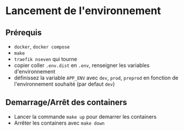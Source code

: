 # Lancement de l'environnement

## Prérequis

- `docker`, `docker compose`
- `make`
- `traefik nseven` qui tourne
- copier coller `.env.dist` en `.env`, renseigner les variables d'environnement
- définissez la variable `APP_ENV` avec `dev`, `prod`, `preprod` en fonction de l'environnement souhaité
  (par defaut `dev`)

## Demarrage/Arrêt des containers

- Lancer la commande `make up` pour demarrer les containers
- Arrêter les containers avec `make down`